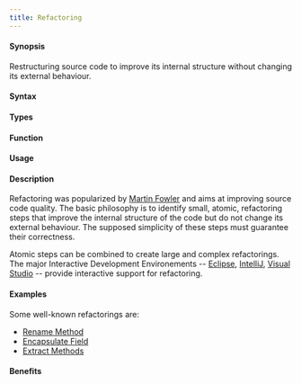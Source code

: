 ```yaml
---
title: Refactoring
---
```


#### Synopsis

Restructuring source code to improve its internal structure without changing its external behaviour.

#### Syntax

#### Types

#### Function
       
#### Usage

#### Description

Refactoring was popularized by [Martin Fowler](http://martinfowler.com/refactoring/) and aims at improving source code quality.
The basic philosophy is to identify small, atomic, refactoring steps that improve the internal structure
of the code but do not change its external behaviour.
The supposed simplicity of these steps must guarantee their correctness.

Atomic steps can be combined to create large and complex refactorings.
The major Interactive Development Environements --
[Eclipse](http://www.eclipse.org/),
[IntelliJ](http://www.jetbrains.com/idea/),
[Visual Studio](http://www.microsoft.com/visualstudio/en-us) --
provide interactive support for refactoring.

#### Examples

Some well-known refactorings are:

*  [Rename Method](http://martinfowler.com/refactoring/catalog/renameMethod.html)
*  [Encapsulate Field](http://martinfowler.com/refactoring/catalog/encapsulateField.html)
*  [Extract Methods](http://martinfowler.com/refactoring/catalog/extractMethod.html)

#### Benefits


